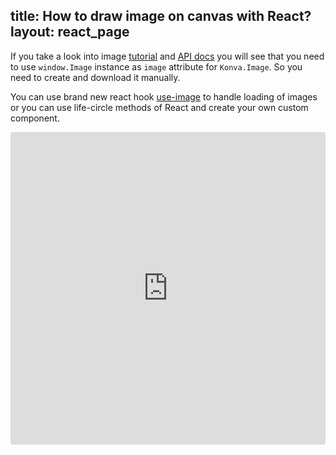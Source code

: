 title: How to draw image on canvas with React?
layout: react_page
---

If you take a look into image [tutorial](/docs/shapes/Image.html) and [API docs](/api/Konva.Image.html) you will see that you need to use `window.Image` instance as `image` attribute for `Konva.Image`. So you need to create and download it manually.


You can use brand new react hook [use-image](https://github.com/konvajs/use-image) to handle loading of images or you can use life-circle methods of React and create your own custom component.


<iframe src="https://codesandbox.io/embed/github/konvajs/site/tree/master/react-demos/images?hidenavigation=1&view=split&fontsize=10" style="width:100%; height:500px; border:0; border-radius: 4px; overflow:hidden;" sandbox="allow-modals allow-forms allow-popups allow-scripts allow-same-origin"></iframe>



